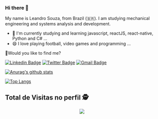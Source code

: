 ### Hi there 👋


My name is Leandro Souza, from Brazil (🇧🇷).
I am studying mechanical engineering and systems analysis and development.
- 🌱 I'm currently
studying and learning javascript, reactJS, react-native, Python and C# ...
- 😄 I love playing football, video games and programming ...





🔎Would you like to find me?

[![Linkedin Badge](https://img.shields.io/badge/-LinkedIn-blue?style=flat-square&logo=Linkedin&logoColor=white&link=https://www.linkedin.com/in/leandro-souza-b0196387/)](https://www.linkedin.com/in/leandro-souza-b0196387/)
[![Twitter Badge](https://img.shields.io/badge/-Twitter-1ca0f1?style=flat-square&labelColor=1ca0f1&logo=twitter&logoColor=white&link=https://twitter.com/leandrobko?s=09)](https://twitter.com/leandrobko?s=09) [![Gmail Badge](https://img.shields.io/badge/-leandrobko@gmail.com-6633cc?style=flat-square&logo=Gmail&logoColor=white&link=mailto:leandrobko@gmail.com)](mailto:leandrobko@gmail.com)


[![Anurag's github stats](https://github-readme-stats.vercel.app/api?username=leandross86&show_icons=true&theme=tokyonight)](https://github.com/leandross86/github-readme-stats)

[![Top Langs](https://github-readme-stats.vercel.app/api/top-langs/?username=leandross86&langs_count=8)](https://github.com/leandross86/github-readme-stats)

 ## Total de Visitas no perfil :detective: <br>
 <p align="center"> 
   <img alingn="center" src="https://profile-counter.glitch.me/leandross86/count.svg" />
 </p>

<!--
**leandross86/leandross86** is a ✨ _special_ ✨ repository because its `README.md` (this file) appears on your GitHub profile.

Here are some ideas to get you started:

- 🔭 I’m currently working on ...
- 🌱 I’m currently learning ...
- 👯 I’m looking to collaborate on ...
- 🤔 I’m looking for help with ...
- 💬 Ask me about ...
- 📫 How to reach me: ...
- 😄 Pronouns: ...
- ⚡ Fun fact: ...
-->
